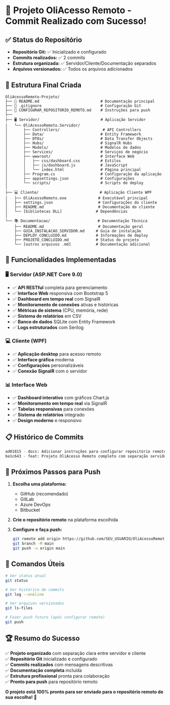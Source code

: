 # 🎉 Projeto OliAcesso Remoto - Commit Realizado com Sucesso!

## ✅ Status do Repositório

- **Repositório Git:** ✅ Inicializado e configurado
- **Commits realizados:** ✅ 2 commits
- **Estrutura organizada:** ✅ Servidor/Cliente/Documentação separados
- **Arquivos versionados:** ✅ Todos os arquivos adicionados

## 📁 Estrutura Final Criada

```
OliAcessoRemoto-Projeto/
├── 📄 README.md                           # Documentação principal
├── 📄 .gitignore                          # Configuração Git
├── 📄 CONFIGURAR_REPOSITORIO_REMOTO.md    # Instruções para push
├── 
├── 🖥️ Servidor/                           # Aplicação Servidor
│   └── OliAcessoRemoto.Servidor/
│       ├── Controllers/                   # API Controllers
│       ├── Data/                         # Entity Framework
│       ├── DTOs/                         # Data Transfer Objects
│       ├── Hubs/                         # SignalR Hubs
│       ├── Models/                       # Modelos de dados
│       ├── Services/                     # Serviços de negócio
│       ├── wwwroot/                      # Interface Web
│       │   ├── css/dashboard.css         # Estilos
│       │   ├── js/dashboard.js           # JavaScript
│       │   └── index.html                # Página principal
│       ├── Program.cs                    # Configuração da aplicação
│       ├── appsettings.json              # Configurações
│       └── scripts/                      # Scripts de deploy
│
├── 💻 Cliente/                           # Aplicação Cliente WPF
│   ├── OliAcessoRemoto.exe              # Executável principal
│   ├── settings.json                    # Configurações do cliente
│   ├── README.md                        # Documentação do cliente
│   └── [bibliotecas DLL]               # Dependências
│
└── 📚 Documentacao/                     # Documentação Técnica
    ├── README.md                        # Documentação geral
    ├── GUIA_INSTALACAO_SERVIDOR.md     # Guia de instalação
    ├── DEPLOY_CONCLUIDO.md             # Informações de deploy
    ├── PROJETO_CONCLUIDO.md            # Status do projeto
    └── [outros arquivos .md]           # Documentação adicional
```

## 🚀 Funcionalidades Implementadas

### 🖥️ Servidor (ASP.NET Core 9.0)
- ✅ **API RESTful** completa para gerenciamento
- ✅ **Interface Web** responsiva com Bootstrap 5
- ✅ **Dashboard em tempo real** com SignalR
- ✅ **Monitoramento de conexões** ativas e históricas
- ✅ **Métricas de sistema** (CPU, memória, rede)
- ✅ **Sistema de relatórios** em CSV
- ✅ **Banco de dados** SQLite com Entity Framework
- ✅ **Logs estruturados** com Serilog

### 💻 Cliente (WPF)
- ✅ **Aplicação desktop** para acesso remoto
- ✅ **Interface gráfica** moderna
- ✅ **Configurações** personalizáveis
- ✅ **Conexão SignalR** com o servidor

### 📊 Interface Web
- ✅ **Dashboard interativo** com gráficos Chart.js
- ✅ **Monitoramento em tempo real** via SignalR
- ✅ **Tabelas responsivas** para conexões
- ✅ **Sistema de relatórios** integrado
- ✅ **Design moderno** e responsivo

## 📋 Histórico de Commits

```bash
ad01815 - docs: Adicionar instruções para configurar repositório remoto
be1c643 - feat: Projeto OliAcesso Remoto completo com separação servidor/cliente
```

## 🔄 Próximos Passos para Push

1. **Escolha uma plataforma:**
   - GitHub (recomendado)
   - GitLab
   - Azure DevOps
   - Bitbucket

2. **Crie o repositório remoto** na plataforma escolhida

3. **Configure e faça push:**
   ```bash
   git remote add origin https://github.com/SEU_USUARIO/OliAcessoRemoto-Projeto.git
   git branch -M main
   git push -u origin main
   ```

## 🎯 Comandos Úteis

```bash
# Ver status atual
git status

# Ver histórico de commits
git log --oneline

# Ver arquivos versionados
git ls-files

# Fazer push futuro (após configurar remote)
git push
```

## 🏆 Resumo do Sucesso

✅ **Projeto organizado** com separação clara entre servidor e cliente  
✅ **Repositório Git** inicializado e configurado  
✅ **Commits realizados** com mensagens descritivas  
✅ **Documentação completa** incluída  
✅ **Estrutura profissional** pronta para colaboração  
✅ **Pronto para push** para repositório remoto  

**O projeto está 100% pronto para ser enviado para o repositório remoto de sua escolha!** 🚀